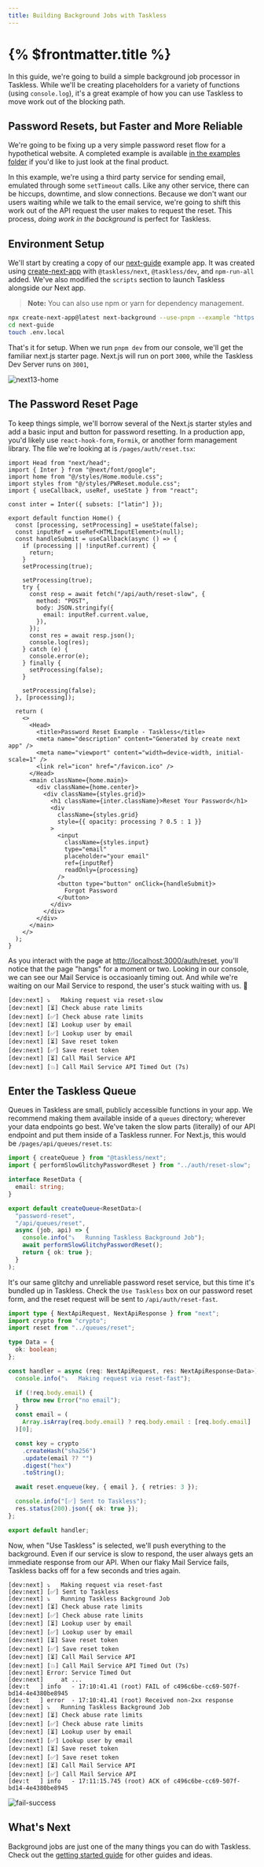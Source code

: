 ```yaml
---
title: Building Background Jobs with Taskless
---
```


# {% $frontmatter.title %}

In this guide, we're going to build a simple background job processor in Taskless. While we'll be creating placeholders for a variety of functions (using `console.log`), it's a great example of how you can use Taskless to move work out of the blocking path.

## Password Resets, but Faster and More Reliable

We're going to be fixing up a very simple password reset flow for a hypothetical website. A completed example is available [in the examples folder](https://github.com/taskless/taskless/tree/main/examples/next-gudie) if you'd like to just look at the final product.

In this example, we're using a third party service for sending email, emulated through some `setTimeout` calls. Like any other service, there can be hiccups, downtime, and slow connections. Because we don't want our users waiting while we talk to the email service, we're going to shift this work out of the API request the user makes to request the reset. This process, _doing work in the background_ is perfect for Taskless.

## Environment Setup

We'll start by creating a copy of our [next-guide](https://github.com/taskless/taskless/tree/main/examples/next-guide) example app. It was created using [create-next-app](https://www.npmjs.com/package/create-next-app) with `@taskless/next`, `@taskless/dev`, and `npm-run-all` added. We've also modified the `scripts` section to launch Taskless alongside our Next app.

> **Note:** You can also use npm or yarn for dependency management.

```sh
npx create-next-app@latest next-background --use-pnpm --example "https://github.com/taskless/examples/next-guide"
cd next-guide
touch .env.local
```

That's it for setup. When we run `pnpm dev` from our console, we'll get the familiar next.js starter page. Next.js will run on port `3000`, while the Taskless Dev Server runs on `3001`,

![next13-home](https://user-images.githubusercontent.com/1795/216490240-3c8cd35e-ef55-42e3-bd47-03252c3d9f33.png)

## The Password Reset Page

To keep things simple, we'll borrow several of the Next.js starter styles and add a basic input and button for password resetting. In a production app, you'd likely use `react-hook-form`, `Formik`, or another form management library. The file we're looking at is `/pages/auth/reset.tsx`:

```tsx
import Head from "next/head";
import { Inter } from "@next/font/google";
import home from "@/styles/Home.module.css";
import styles from "@/styles/PWReset.module.css";
import { useCallback, useRef, useState } from "react";

const inter = Inter({ subsets: ["latin"] });

export default function Home() {
  const [processing, setProcessing] = useState(false);
  const inputRef = useRef<HTMLInputElement>(null);
  const handleSubmit = useCallback(async () => {
    if (processing || !inputRef.current) {
      return;
    }
    setProcessing(true);

    setProcessing(true);
    try {
      const resp = await fetch("/api/auth/reset-slow", {
        method: "POST",
        body: JSON.stringify({
          email: inputRef.current.value,
        }),
      });
      const res = await resp.json();
      console.log(res);
    } catch (e) {
      console.error(e);
    } finally {
      setProcessing(false);
    }

    setProcessing(false);
  }, [processing]);

  return (
    <>
      <Head>
        <title>Password Reset Example - Taskless</title>
        <meta name="description" content="Generated by create next app" />
        <meta name="viewport" content="width=device-width, initial-scale=1" />
        <link rel="icon" href="/favicon.ico" />
      </Head>
      <main className={home.main}>
        <div className={home.center}>
          <div className={styles.grid}>
            <h1 className={inter.className}>Reset Your Password</h1>
            <div
              className={styles.grid}
              style={{ opacity: processing ? 0.5 : 1 }}
            >
              <input
                className={styles.input}
                type="email"
                placeholder="your email"
                ref={inputRef}
                readOnly={processing}
              />
              <button type="button" onClick={handleSubmit}>
                Forgot Password
              </button>
            </div>
          </div>
        </div>
      </main>
    </>
  );
}
```

As you interact with the page at [http://localhost:3000/auth/reset](http://localhost:3000/auth/reset), you'll notice that the page "hangs" for a moment or two. Looking in our console, we can see our Mail Service is occasioanly timing out. And while we're waiting on our Mail Service to respond, the user's stuck waiting with us. 😬

```
[dev:next] ⤵️   Making request via reset-slow
[dev:next] [⏳] Check abuse rate limits
[dev:next] [✅] Check abuse rate limits
[dev:next] [⏳] Lookup user by email
[dev:next] [✅] Lookup user by email
[dev:next] [⏳] Save reset token
[dev:next] [✅] Save reset token
[dev:next] [⏳] Call Mail Service API
[dev:next] [💥] Call Mail Service API Timed Out (7s)
```

## Enter the Taskless Queue

Queues in Taskless are small, publicly accessible functions in your app. We recommend making them available inside of a `queues` directory; wherever your data endpoints go best. We've taken the slow parts (literally) of our API endpoint and put them inside of a Taskless runner. For Next.js, this would be `/pages/api/queues/reset.ts`:

```ts
import { createQueue } from "@taskless/next";
import { performSlowGlitchyPasswordReset } from "../auth/reset-slow";

interface ResetData {
  email: string;
}

export default createQueue<ResetData>(
  "password-reset",
  "/api/queues/reset",
  async (job, api) => {
    console.info("⤵️   Running Taskless Background Job");
    await performSlowGlitchyPasswordReset();
    return { ok: true };
  }
);
```

It's our same glitchy and unreliable password reset service, but this time it's bundled up in Taskless. Check the `Use Taskless` box on our password reset form, and the reset request will be sent to `/api/auth/reset-fast`.

```ts
import type { NextApiRequest, NextApiResponse } from "next";
import crypto from "crypto";
import reset from "../queues/reset";

type Data = {
  ok: boolean;
};

const handler = async (req: NextApiRequest, res: NextApiResponse<Data>) => {
  console.info("⤵️   Making request via reset-fast");

  if (!req.body.email) {
    throw new Error("no email");
  }
  const email = (
    Array.isArray(req.body.email) ? req.body.email : [req.body.email]
  )[0];

  const key = crypto
    .createHash("sha256")
    .update(email ?? "")
    .digest("hex")
    .toString();

  await reset.enqueue(key, { email }, { retries: 3 });

  console.info("[✅] Sent to Taskless");
  res.status(200).json({ ok: true });
};

export default handler;
```

Now, when "Use Taskless" is selected, we'll push everything to the background. Even if our service is slow to respond, the user always gets an immediate response from our API. When our flaky Mail Service fails, Taskless backs off for a few seconds and tries again.

```
[dev:next] ⤵️   Making request via reset-fast
[dev:next] [✅] Sent to Taskless
[dev:next] ⤵️   Running Taskless Background Job
[dev:next] [⏳] Check abuse rate limits
[dev:next] [✅] Check abuse rate limits
[dev:next] [⏳] Lookup user by email
[dev:next] [✅] Lookup user by email
[dev:next] [⏳] Save reset token
[dev:next] [✅] Save reset token
[dev:next] [⏳] Call Mail Service API
[dev:next] [💥] Call Mail Service API Timed Out (7s)
[dev:next] Error: Service Timed Out
[dev:next]     at ...
[dev:t   ] info   - 17:10:41.41 (root) FAIL of c496c6be-cc69-507f-bd14-4e4380be8945
[dev:t   ] error  - 17:10:41.41 (root) Received non-2xx response
[dev:next] ⤵️   Running Taskless Background Job
[dev:next] [⏳] Check abuse rate limits
[dev:next] [✅] Check abuse rate limits
[dev:next] [⏳] Lookup user by email
[dev:next] [✅] Lookup user by email
[dev:next] [⏳] Save reset token
[dev:next] [✅] Save reset token
[dev:next] [⏳] Call Mail Service API
[dev:next] [✅] Call Mail Service API
[dev:t   ] info   - 17:11:15.745 (root) ACK of c496c6be-cc69-507f-bd14-4e4380be8945
```

![fail-success](https://user-images.githubusercontent.com/1795/216490321-b5187cda-76b2-44f9-9a55-dd6a998c1eb1.png)

## What's Next

Background jobs are just one of the many things you can do with Taskless. Check out the [getting started guide](/docs/welcome) for other guides and ideas.
